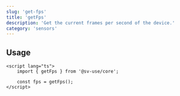 ```yaml
---
slug: 'get-fps'
title: 'getFps'
description: 'Get the current frames per second of the device.'
category: 'sensors'
---
```


## Usage

```svelte
<script lang="ts">
	import { getFps } from '@sv-use/core';

	const fps = getFps();
</script>
```
